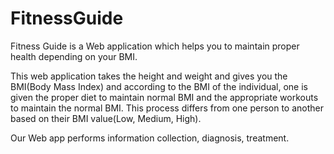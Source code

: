 # FitnessGuide

Fitness Guide is a Web application which helps you to maintain proper health depending on your BMI.

This web application takes the height and weight and gives you the BMI(Body Mass Index) and according to the BMI of the individual, one is given the proper diet to maintain normal BMI and the appropriate workouts to maintain the normal BMI. This process differs from one person to another based on their BMI value(Low, Medium, High).

Our Web app performs information collection, diagnosis, treatment.
